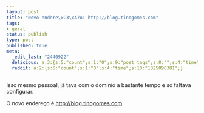 ```yaml
---
layout: post
title: "Novo endere\xC3\xA7o: http://blog.tinogomes.com"
tags:
- geral
status: publish
type: post
published: true
meta:
  _edit_last: "2440922"
  delicious: a:3:{s:5:"count";s:1:"0";s:9:"post_tags";s:0:"";s:4:"time";s:10:"1294048360";}
  reddit: a:2:{s:5:"count";s:1:"0";s:4:"time";s:10:"1325090381";}
---
```

Isso mesmo pessoal, já tava com o domínio a bastante tempo e só faltava configurar.

O novo endereço é <http://blog.tinogomes.com>
